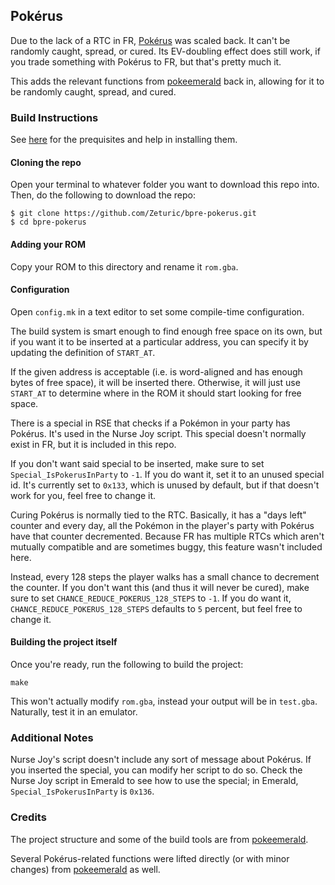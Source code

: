 ## Pokérus

Due to the lack of a RTC in FR, [Pokérus](https://bulbapedia.bulbagarden.net/wiki/Pok%C3%A9rus) was scaled back. It can't be randomly caught, spread, or cured. Its EV-doubling effect does still work, if you trade something with Pokérus to FR, but that's pretty much it.

This adds the relevant functions from [pokeemerald](github.com/pret/pokeemerald) back in, allowing for it to be randomly caught, spread, and cured.

### Build Instructions

See [here](https://gist.github.com/Zeturic/db1611cc7b17c3140f9b9af32e1b596b) for the prequisites and help in installing them.

#### Cloning the repo

Open your terminal to whatever folder you want to download this repo into. Then, do the following to download the repo:

```shell
$ git clone https://github.com/Zeturic/bpre-pokerus.git
$ cd bpre-pokerus
```

#### Adding your ROM

Copy your ROM to this directory and rename it `rom.gba`.

#### Configuration

Open `config.mk` in a text editor to set some compile-time configuration.

The build system is smart enough to find enough free space on its own, but if you want it to be inserted at a particular address, you can specify it by updating the definition of `START_AT`.

If the given address is acceptable (i.e. is word-aligned and has enough bytes of free space), it will be inserted there. Otherwise, it will just use `START_AT` to determine where in the ROM it should start looking for free space.

There is a special in RSE that checks if a Pokémon in your party has Pokérus. It's used in the Nurse Joy script. This special doesn't normally exist in FR, but it is included in this repo.

If you don't want said special to be inserted, make sure to set `Special_IsPokerusInParty` to `-1`. If you do want it, set it to an unused special id. It's currently set to `0x133`, which is unused by default, but if that doesn't work for you, feel free to change it.

Curing Pokérus is normally tied to the RTC. Basically, it has a "days left" counter and every day, all the Pokémon in the player's party with Pokérus have that counter decremented. Because FR has multiple RTCs which aren't mutually compatible and are sometimes buggy, this feature wasn't included here.

Instead, every 128 steps the player walks has a small chance to decrement the counter. If you don't want this (and thus it will never be cured), make sure to set `CHANCE_REDUCE_POKERUS_128_STEPS` to `-1`. If you do want it, `CHANCE_REDUCE_POKERUS_128_STEPS` defaults to `5` percent, but feel free to change it.

#### Building the project itself

Once you're ready, run the following to build the project:

```shell
make
```

This won't actually modify `rom.gba`, instead your output will be in `test.gba`. Naturally, test it in an emulator.

### Additional Notes

Nurse Joy's script doesn't include any sort of message about Pokérus. If you inserted the special, you can modify her script to do so. Check the Nurse Joy script in Emerald to see how to use the special; in Emerald, `Special_IsPokerusInParty` is `0x136`.

### Credits

The project structure and some of the build tools are from [pokeemerald](https://github.com/pret/pokeemerald).

Several Pokérus-related functions were lifted directly (or with minor changes) from [pokeemerald](https://github.com/pret/pokeemerald) as well.
